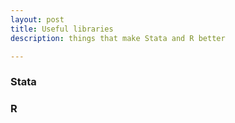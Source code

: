 ```yaml
---
layout: post
title: Useful libraries
description: things that make Stata and R better

---
```



### Stata
### R



